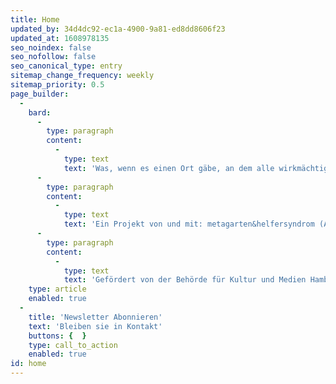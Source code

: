```yaml
---
title: Home
updated_by: 34d4dc92-ec1a-4900-9a81-ed8dd8606f23
updated_at: 1608978135
seo_noindex: false
seo_nofollow: false
seo_canonical_type: entry
sitemap_change_frequency: weekly
sitemap_priority: 0.5
page_builder:
  -
    bard:
      -
        type: paragraph
        content:
          -
            type: text
            text: 'Was, wenn es einen Ort gäbe, an dem alle wirkmächtigen Wesen: Bäume, Stadttauben, Zoogiraffen, Elbe, Schierlings-Wasserfenchel; aber auch menschen­gemachte Akteure wie Kohlekraftwerke, Cum-Ex-Geschäfte, HVV-Fähre, Tanzende Türme … über das Klima mitsprechen könnten? Im November wird in Hamburg das KLIMAPARLAMENT SÄMTLICHER WESEN UND UNWESEN gegründet. In dieser Online-Theateraufführung sollen wirksame Wesen und Unwesen der Erde mitsprechen können. Die Künstler haben drei Monate lang menschliche Botschafter gesucht, die nun mit Unterstützung professioneller Ton-Dolmetscher, Live-Streamer und Gebärdensprachdolmetscherinnen die Appelle nicht-menschlicher Wesen vorbringen werden. Wer ist dem Ruf gefolgt? Welche Koalitionen und Konflikte zeichnen sich ab? Mit welchem Recht bestimmen Menschen über den Planeten, obwohl die Menschheit nur 0,01% der Biomasse der Erde ausmacht? Und: Wird sich eine Mehrheit für die Erde zusammenraufen?'
      -
        type: paragraph
        content:
          -
            type: text
            text: 'Ein Projekt von und mit: metagarten&helfersyndrom (Annette Haunschild, Amelie Hensel, Judith Henning, Luz Dary Mina Gomez, Steffen Lars Popp, Christoph Rothmeier, Christian Wittki) sowie Botschafter*innen sämtlicher Wesen in und um Hamburg.'
      -
        type: paragraph
        content:
          -
            type: text
            text: 'Gefördert von der Behörde für Kultur und Medien Hamburg, dem Fonds Soziokultur, ZEIT-Stiftung Ebelin und Gerd Bucerius.'
    type: article
    enabled: true
  -
    title: 'Newsletter Abonnieren'
    text: 'Bleiben sie in Kontakt'
    buttons: {  }
    type: call_to_action
    enabled: true
id: home
---
```

